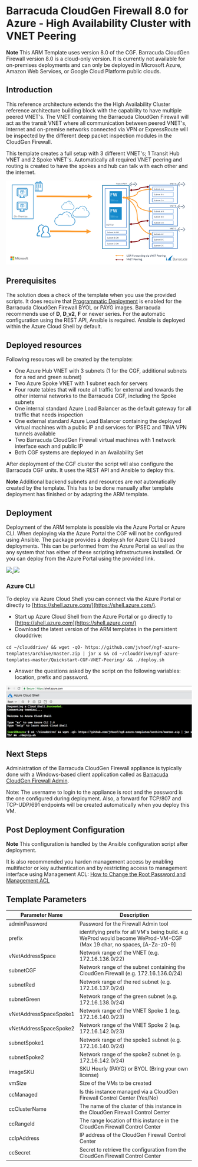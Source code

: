 # Barracuda CloudGen Firewall 8.0 for Azure - High Availability Cluster with VNET Peering

**Note** This ARM Template uses version 8.0 of the CGF. Barracuda CloudGen Firewall version 8.0 is a cloud-only version. It is currently not available for on-premises deployments and can only be deployed in Microsoft Azure, Amazon Web Services, or Google Cloud Platform public clouds.

## Introduction

This reference architecture extends the the High Availability Cluster reference architecture building block with the capability to have multiple peered VNET's. The VNET containing the Barracuda CloudGen Firewall will act as the transit VNET where all communication between peered VNET's, Internet and on-premise networks connected via VPN or ExpressRoute will be inspected by the different deep packet inspection modules in the CloudGen Firewall.

This template creates a full setup with 3 different VNET's; 1 Transit Hub VNET and 2 Spoke VNET's. Automatically all required VNET peering and routing is created to have the spokes and hub can talk with each other and the internet.

![Network diagram](images/cgf-transit-vnet.png)

## Prerequisites

The solution does a check of the template when you use the provided scripts. It does require that [Programmatic Deployment](https://azure.microsoft.com/en-us/blog/working-with-marketplace-images-on-azure-resource-manager/) is enabled for the Barracuda CloudGen Firewall BYOL or PAYG images. Barracuda recommends use of **D**, **D_v2**, **F** or newer series. For the automatic configuration using the REST API, Ansible is required. Ansible is deployed within the Azure Cloud Shell by default.

## Deployed resources

Following resources will be created by the template:
- One Azure Hub VNET with 3 subnets (1 for the CGF, additional subnets for a red and green subnet)
- Two Azure Spoke VNET with 1 subnet each for servers
- Four route tables that will route all traffic for external and towards the other internal networks to the Barracuda CGF, including the Spoke subnets
- One internal standard Azure Load Balancer as the default gateway for all traffic that needs inspection
- One external standard Azure Load Balancer containing the deployed virtual machines with a public IP and services for IPSEC and TINA VPN tunnels available
- Two Barracuda CloudGen Firewall virtual machines with 1 network interface each and public IP
- Both CGF systems are deployed in an Availability Set

After deployment of the CGF cluster the script will also configure the Barracuda CGF units. It uses the REST API and Ansible to deploy this.  

**Note** Additional backend subnets and resources are *not* automatically created by the template. This has to be done manually after template deployment has finished or by adapting the ARM template.

## Deployment

Deployment of the ARM template is possible via the Azure Portal or Azure CLI. When deploying via the Azure Portal the CGF will not be configured using Ansible.
The package provides a deploy.sh for Azure CLI based deployments. This can be performed from the Azure Portal as well as the any system that has either of these scripting infrastructures installed. Or you can deploy from the Azure Portal using the provided link.

<a href="https://portal.azure.com/#create/Microsoft.Template/uri/https%3A%2F%2Fraw.githubusercontent.com%2Fjvhoof%2Fngf-azure-templates%2Fmaster%2FQuickstart-CGF-VNET-Peering%2Fazuredeploy.json" target="_blank">
    <img src="http://azuredeploy.net/deploybutton.png"/>
</a>
<a href="http://armviz.io/#/?load=https%3A%2F%2Fraw.githubusercontent.com%2Fjvhoof%2Fngf-azure-templates%2Fmaster%2FQuickstart-CGF-VNET-Peering%2Fazuredeploy.json" target="_blank">
    <img src="http://armviz.io/visualizebutton.png"/>
</a>

### Azure CLI

To deploy via Azure Cloud Shell you can connect via the Azure Portal or directly to [https://shell.azure.com/](https://shell.azure.com/). 

- Start up Azure Cloud Shell from the Azure Portal or go directly to [https://shell.azure.com](https://shell.azure.com/)
- Download the latest version of the ARM templates in the persistent clouddrive:

`cd ~/clouddrive/ && wget -qO- https://github.com/jvhoof/ngf-azure-templates/archive/master.zip | jar x && cd ~/clouddrive/ngf-azure-templates-master/Quickstart-CGF-VNET-Peering/ && ./deploy.sh`

- Answer the questions asked by the script on the following variables: location, prefix and password.

![Azure Cloud Shell Bash Edition](images/azurecloudshell1.png)

## Next Steps

Administration of the Barracuda CloudGen Firewall appliance is typically done with a Windows-based client application called as [Barracuda CloudGen Firewall Admin](https://dlportal.barracudanetworks.com/#/search).

Note: The username to login to the appliance is root and the password is the one configured during deployment. Also, a forward for TCP/807 and TCP-UDP/691 endpoints will be created automatically when you deploy this VM.

## Post Deployment Configuration

**Note** This configuration is handled by the Ansible configuration script after deployment.

It is also recommended you harden management access by enabling multifactor or key authentication and by restricting access to management interface using Management ACL: [How to Change the Root Password and Management ACL](https://campus.barracuda.com/product/cloudgenfirewall/doc/53248329/how-to-change-the-root-password-and-management-acl)

## Template Parameters
| Parameter Name | Description
|---|---
adminPassword | Password for the Firewall Admin tool
prefix | identifying prefix for all VM's being build. e.g WeProd would become WeProd-VM-CGF (Max 19 char, no spaces, [A-Za-z0-9]
vNetAddressSpace | Network range of the VNET (e.g. 172.16.136.0/22)
subnetCGF | Network range of the subnet containing the CloudGen Firewall (e.g. 172.16.136.0/24)
subnetRed | Network range of the red subnet (e.g. 172.16.137.0/24)
subnetGreen | Network range of the green subnet (e.g. 172.16.138.0/24)
vNetAddressSpaceSpoke1 | Network range of the VNET Spoke 1 (e.g. 172.16.140.0/23)
vNetAddressSpaceSpoke2 | Network range of the VNET Spoke 2 (e.g. 172.16.142.0/23)
subnetSpoke1 | Network range of the spoke1 subnet (e.g. 172.16.140.0/24)
subnetSpoke2 | Network range of the spoke2 subnet (e.g. 172.16.142.0/24)
imageSKU | SKU Hourly (PAYG) or BYOL (Bring your own license)
vmSize | Size of the VMs to be created
ccManaged | Is this instance managed via a CloudGen Firewall Control Center (Yes/No)
ccClusterName | The name of the cluster of this instance in the CloudGen Firewall Control Center
ccRangeId | The range location of this instance in the CloudGen Firewall Control Center
ccIpAddress | IP address of the CloudGen Firewall Control Center
ccSecret | Secret to retrieve the configuration from the CloudGen Firewall Control Center
